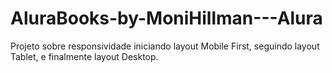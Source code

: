 # AluraBooks-by-MoniHillman---Alura
Projeto sobre responsividade iniciando layout Mobile First, seguindo layout Tablet, e finalmente layout Desktop.
